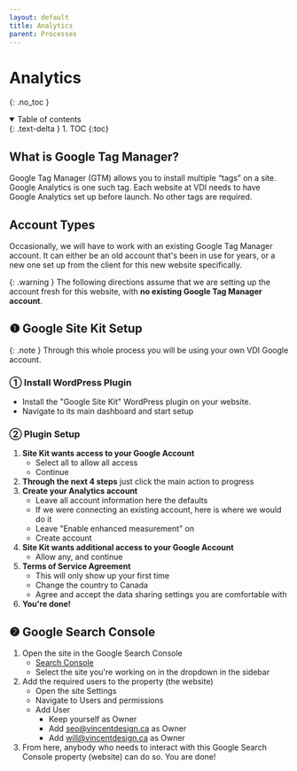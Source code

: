 ```yaml
---
layout: default
title: Analytics
parent: Processes
---
```


# Analytics
{: .no_toc }

<details open markdown="block">
  <summary>
    Table of contents
  </summary>
  {: .text-delta }
1. TOC
{:toc}
</details>

## What is Google Tag Manager? 

Google Tag Manager (GTM) allows you to install multiple “tags” on a site. Google Analytics is one such tag. Each website at VDI needs to have Google Analytics set up before launch. No other tags are required.

## Account Types

Occasionally, we will have to work with an existing Google Tag Manager account. It can either be an old account that's been in use for years, or a new one set up from the client for this new website specifically.

{: .warning }
The following directions assume that we are setting up the account fresh for this website, with **no existing Google Tag Manager account**.

## ❶ Google Site Kit Setup

{: .note }
Through this whole process you will be using your own VDI Google account.

### ① Install WordPress Plugin

- Install the "Google Site Kit" WordPress plugin on your website. 
- Navigate to its main dashboard and start setup

### ② Plugin Setup
1. **Site Kit wants access to your Google Account**
	- Select all to allow all access
	- Continue
2. **Through the next 4 steps** just click the main action to progress
3. **Create your Analytics account**
	- Leave all account information here the defaults
	- If we were connecting an existing account, here is where we would do it
	- Leave "Enable enhanced measurement" on
	- Create account
4. **Site Kit wants additional access to your Google Account**
	- Allow any, and continue
5. **Terms of Service Agreement**
	- This will only show up your first time
	- Change the country to Canada
	- Agree and accept the data sharing settings you are comfortable with
6. **You're done!**

## ❷ Google Search Console

1. Open the site in the Google Search Console
	- [Search Console](https://search.google.com/search-console)
	- Select the site you're working on in the dropdown in the sidebar
2. Add the required users to the property (the website)
	- Open the site Settings
	- Navigate to Users and permissions
	- Add User
		- Keep yourself as Owner
		- Add seo@vincentdesign.ca as Owner
		- Add will@vincentdesign.ca as Owner
3. From here, anybody who needs to interact with this Google Search Console property (website) can do so. You are done!
